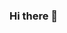 ### Hi there 👋

<!--
**QianhuiNi/QianhuiNi** is a ✨ _special_ ✨ repository because its `README.md` (this file) appears on your GitHub profile.

Here are some ideas to get you started:

- 🔭 I’m currently a Ph.D student majoring in Psychology. My research area is social cognitive development. 
- 🌱 I’m currently learning python, html&css&js, data science, and UX research.
- 💬 Ask me about anything you want.
- ⚡ Fun fact about me: I am a big fan of the book series "Ghost Blows Out the Light"👻🕯️🌬️
-->
